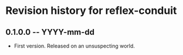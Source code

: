# Revision history for reflex-conduit

## 0.1.0.0 -- YYYY-mm-dd

* First version. Released on an unsuspecting world.
